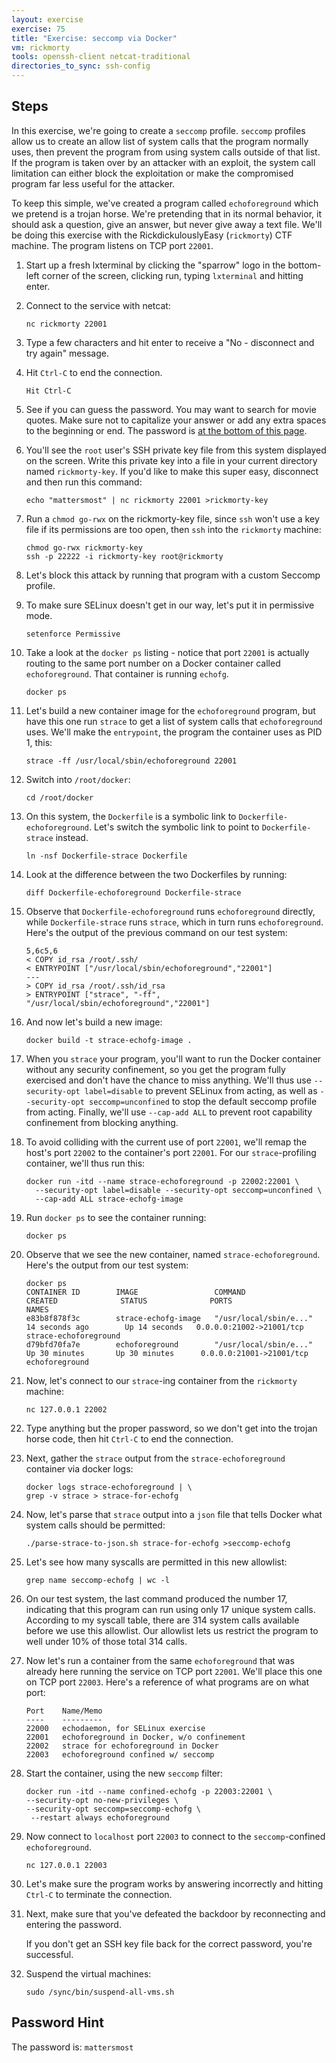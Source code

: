 ```yaml
---
layout: exercise
exercise: 75
title: "Exercise: seccomp via Docker"
vm: rickmorty
tools: openssh-client netcat-traditional 
directories_to_sync: ssh-config 
---
```



## Steps

In this exercise, we're going to create a `seccomp` profile. `seccomp` profiles allow us to create an allow list of system calls that the program normally uses, then prevent the program from using system calls outside of that list. If the program is taken over by an attacker with an exploit, the system call limitation can either block the exploitation or make the compromised program far less useful for the attacker.

To keep this simple, we've created a program called `echoforeground` which we pretend is a trojan horse.  We're pretending that in its normal behavior, it should ask a question, give an answer, but never give away a text file.  We'll be doing this exercise with the RickdickulouslyEasy (`rickmorty`) CTF machine. The program listens on TCP port `22001`.

1. Start up a fresh lxterminal by clicking the "sparrow" logo in the bottom-left corner of the screen, clicking run, typing `lxterminal` and hitting enter. 

2. Connect to the service with netcat:

    ```shell
    nc rickmorty 22001
    ```

3. Type a few characters and hit enter to receive a "No - disconnect and try again" message.

4. Hit `Ctrl-C` to end the connection.

    ```
    Hit Ctrl-C
    ```

5. See if you can guess the password.  You may want to search for movie quotes. Make sure not to capitalize your answer or add any extra spaces to the beginning or end.  The password is [at the bottom of this page](#password-hint).

6. You'll see the `root` user's SSH private key file from this system displayed on the screen.  Write this private key into a file in your current directory named `rickmorty-key`. If you'd like to make this super easy, disconnect and then run this command:

    ```shell
    echo "mattersmost" | nc rickmorty 22001 >rickmorty-key
    ```

7. Run a `chmod go-rwx` on the rickmorty-key file, since `ssh` won't use a key file if its permissions are too open, then `ssh` into the `rickmorty` machine:

    ```shell
    chmod go-rwx rickmorty-key
    ssh -p 22222 -i rickmorty-key root@rickmorty
    ```

8. Let's block this attack by running that program with a custom Seccomp profile.

9. To make sure SELinux doesn't get in our way, let's put it in permissive mode.

    ```shell
    setenforce Permissive
    ```

10. Take a look at the `docker ps` listing - notice that port `22001` is actually routing to the same port number on a Docker container called `echoforeground`.  That container is running `echofg`.

    ```shell
    docker ps
    ```

11. Let's build a new container image for the `echoforeground` program, but have this one run `strace` to get a list of system calls that `echoforeground` uses.  We'll make the `entrypoint`, the program the container uses as PID 1, this:

    ```
    strace -ff /usr/local/sbin/echoforeground 22001
    ```

12. Switch into `/root/docker`:

    ```shell
    cd /root/docker
    ```

13. On this system, the `Dockerfile` is a symbolic link to `Dockerfile-echoforeground`.  Let's switch the symbolic link to point to `Dockerfile-strace` instead.

    ```shell
    ln -nsf Dockerfile-strace Dockerfile
    ```

14. Look at the difference between the two Dockerfiles by running:

    ```shell
    diff Dockerfile-echoforeground Dockerfile-strace
    ```

15. Observe that `Dockerfile-echoforeground` runs `echoforeground` directly, while `Dockerfile-strace` runs `strace`, which in turn runs `echoforeground`. Here's the output of the previous command on our test system:

    ```
    5,6c5,6
    < COPY id_rsa /root/.ssh/
    < ENTRYPOINT ["/usr/local/sbin/echoforeground","22001"]
    ---
    > COPY id_rsa /root/.ssh/id_rsa
    > ENTRYPOINT ["strace", "-ff", "/usr/local/sbin/echoforeground","22001"]
    ```

16. And now let's build a new image:

    ```shell
    docker build -t strace-echofg-image .
    ```

17. When you `strace` your program, you'll want to run the Docker container without any security confinement, so you get the program fully exercised and don't have the chance to miss anything.  We'll thus use `--security-opt label=disable` to prevent SELinux from acting, as well as `--security-opt seccomp=unconfined` to stop the default seccomp profile from acting. Finally, we'll use `--cap-add ALL` to prevent root capability confinement from blocking anything.

18. To avoid colliding with the current use of port `22001`, we'll remap the host's port `22002` to the container's port `22001`.  For our `strace`-profiling container, we'll thus run this:

    ```shell
    docker run -itd --name strace-echoforeground -p 22002:22001 \
      --security-opt label=disable --security-opt seccomp=unconfined \
      --cap-add ALL strace-echofg-image
    ```

19. Run `docker ps` to see the container running:

    ```shell
    docker ps
    ```
    
20. Observe that we see the new container, named `strace-echoforeground`. Here's the output from our test system:

    ```
    docker ps
    CONTAINER ID        IMAGE                 COMMAND                  CREATED              STATUS              PORTS                      NAMES
    e83b8f878f3c        strace-echofg-image   "/usr/local/sbin/e..."   14 seconds ago   	 Up 14 seconds   0.0.0.0:21002->21001/tcp   strace-echoforeground
    d79bfd70fa7e        echoforeground        "/usr/local/sbin/e..."   Up 30 minutes       Up 30 minutes      0.0.0.0:21001->21001/tcp   echoforeground
    ```

21. Now, let's connect to our `strace`-ing container from the `rickmorty` machine:

    ```shell
    nc 127.0.0.1 22002
    ```

22. Type anything but the proper password, so we don't get into the trojan horse code, then hit `Ctrl-C` to end the connection.

23. Next, gather the `strace` output from the `strace-echoforeground` container via docker logs:

    ```shell
    docker logs strace-echoforeground | \
    grep -v strace > strace-for-echofg
    ```

24. Now, let's parse that `strace` output into a `json` file that tells Docker what system calls should be permitted:

    ```shell
    ./parse-strace-to-json.sh strace-for-echofg >seccomp-echofg
    ```

25. Let's see how many syscalls are permitted in this new allowlist:

    ```shell
    grep name seccomp-echofg | wc -l
    ```

26. On our test system, the last command produced the number 17, indicating that this program can run using only 17 unique system calls. According to my syscall table, there are 314 system calls available before we use this allowlist. Our allowlist lets us restrict the program to well under 10% of those total 314 calls.

27. Now let's run a container from the same `echoforeground` that was already here running the service on TCP port `22001`. We'll place this one on TCP port `22003`. Here's a reference of what programs are on what port:

    ```
    Port	Name/Memo
    ----	---------
    22000	echodaemon, for SELinux exercise
    22001	echoforeground in Docker, w/o confinement
    22002	strace for echoforeground in Docker
    22003	echoforeground confined w/ seccomp
    ```

28. Start the container, using the new `seccomp` filter:

    ```shell
    docker run -itd --name confined-echofg -p 22003:22001 \
    --security-opt no-new-privileges \
    --security-opt seccomp=seccomp-echofg \
     --restart always echoforeground
    ```

29. Now connect to `localhost` port `22003` to connect to the `seccomp`-confined `echoforeground`.

    ```shell
    nc 127.0.0.1 22003
    ```

30. Let's make sure the program works by answering incorrectly and hitting `Ctrl-C` to terminate the connection.

31. Next, make sure that you've defeated the backdoor by reconnecting and entering the password.

    If you don't get an SSH key file back for the correct password, you're successful.

32. Suspend the virtual machines:

    ```shell
    sudo /sync/bin/suspend-all-vms.sh 
    ```

## Password Hint

The password is: `mattersmost`
